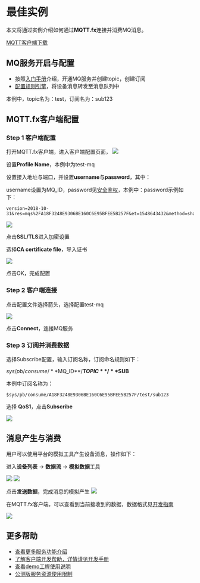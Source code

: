 # 最佳实例

本文将通过实例介绍如何通过**MQTT.fx**连接并消费MQ消息。

[MQTT客户端下载](http://mqttfx.jensd.de/index.php/download)

## MQ服务开启与配置

- 按照[入门手册](/book/easy-manual/MQ.md)介绍，开通MQ服务并创建topic，创建订阅
- [配置规则引擎](/book/easy-manual/rule-engine/config.md)，将设备消息转发至消息队列中

本例中，topic名为：test，订阅名为：sub123

## MQTT.fx客户端配置

### Step 1 客户端配置
打开MQTT.fx客户端，进入客户端配置页面，
![](/images/mq/example/客户端配置入口.png)

设置**Profile Name**，本例中为test-mq

设置接入地址与端口，并设置**username**与**password**，其中：

username设置为MQ_ID，password见[安全鉴权](/book/easy-manual/auth.md)，本例中：password示例如下：

    version=2018-10-31&res=mqs%2FA18F3248E9306BE160C6E95BFEE5B257F&et=1548643432&method=sha1&sign=S7uiBwW7Pv5%2FfbtGmQI%2F94hLyGw%3D

![](/images/mq/example/MQTT配置.png)

点击**SSL/TLS**进入加密设置

选择**CA certificate file**，导入证书

![](/images/mq/example/证书选择.png)

点击OK，完成配置

### Step 2 客户端连接
点击配置文件选择箭头，选择配置test-mq

![](/images/mq/example/选择配置文件.png)

点击**Connect**，连接MQ服务

### Step 3 订阅并消费数据

选择Subscribe配置，输入订阅名称，订阅命名规则如下：

$sys/pb/consume/**$MQ_ID**/**$TOPIC**/**$SUB**

本例中订阅名称为：
   
    $sys/pb/consume/A18F3248E9306BE160C6E95BFEE5B257F/test/sub123

选择 **QoS1**，点击**Subscribe**

![](/images/mq/example/订阅.png)


## 消息产生与消费

用户可以使用平台的模拟工具产生设备消息，操作如下：

进入**设备列表** -> **数据流** -> **模拟数据**工具

![](/images/mq/example/数据流.png)
![](/images/mq/example/模拟数据.png)

点击**发送数据**，完成消息的模拟产生
![](/images/mq/example/发送数据.png)

在MQTT.fx客户端，可以查看到当前接收到的数据，数据格式见[开发指南](/book/application-develop/mq/develop-manual.md)

![](/images/mq/example/客户端接收数据.png)

## 更多帮助

- [查看更多服务功能介绍](/book/application-develop/mq/introduce.md)
- [了解客户端开发帮助，详情请见开发手册](/book/application-develop/mq/develop-manual.md)
- [查看demo工程使用说明](/book/application-develop/mq/demo-project.md)
- [公测版服务资源使用限制](/book/application-develop/mq/limit.md)



